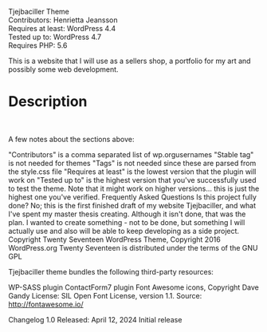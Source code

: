 Tjejbaciller Theme <br>
Contributors: Henrietta Jeansson<br>
Requires at least: WordPress 4.4<br>
Tested up to: WordPress 4.7<br>
Requires PHP: 5.6<br>


This is a website that I will use as a sellers shop, a portfolio for my art and possibly some web development. <br>

<h1>Description</h1><br>

A few notes about the sections above:

"Contributors" is a comma separated list of wp.orgusernames
"Stable tag" is not needed for themes
"Tags" is not needed since these are parsed from the style.css file
"Requires at least" is the lowest version that the plugin will work on
"Tested up to" is the highest version that you've successfully used to test the theme. Note that it might work on higher versions... this is just the highest one you've verified.
Frequently Asked Questions
Is this project fully done?
No; this is the first finished draft of my website Tjejbaciller, and what I've spent my master thesis creating. Although it isn't done, that was the plan. I wanted to create something - not to be done, but something I will actually use and also will be able to keep developing as a side project.
Copyright
Twenty Seventeen WordPress Theme, Copyright 2016 WordPress.org Twenty Seventeen is distributed under the terms of the GNU GPL

Tjejbaciller theme bundles the following third-party resources:

WP-SASS plugin
ContactForm7 plugin
Font Awesome icons, Copyright Dave Gandy License: SIL Open Font License, version 1.1. Source: http://fontawesome.io/

Changelog
1.0
Released: April 12, 2024
Initial release
